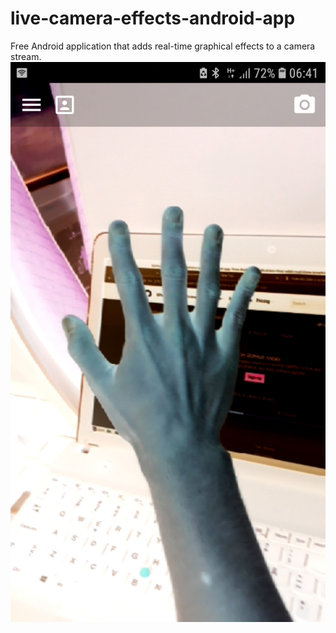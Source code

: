 # live-camera-effects-android-app
Free Android application that adds real-time graphical effects to a camera stream.
![alt text](Screenshot_20190720-064101_CameraFx.jpg)
